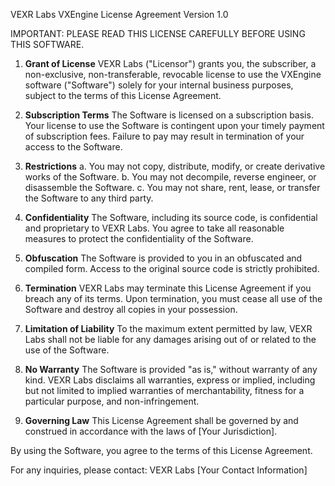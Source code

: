 VEXR Labs VXEngine License Agreement
Version 1.0

IMPORTANT: PLEASE READ THIS LICENSE CAREFULLY BEFORE USING THIS SOFTWARE.

1. **Grant of License**
   VEXR Labs ("Licensor") grants you, the subscriber, a non-exclusive, non-transferable, revocable license to use the VXEngine software ("Software") solely for your internal business purposes, subject to the terms of this License Agreement.

2. **Subscription Terms**
   The Software is licensed on a subscription basis. Your license to use the Software is contingent upon your timely payment of subscription fees. Failure to pay may result in termination of your access to the Software.

3. **Restrictions**
   a. You may not copy, distribute, modify, or create derivative works of the Software.
   b. You may not decompile, reverse engineer, or disassemble the Software.
   c. You may not share, rent, lease, or transfer the Software to any third party.

4. **Confidentiality**
   The Software, including its source code, is confidential and proprietary to VEXR Labs. You agree to take all reasonable measures to protect the confidentiality of the Software.

5. **Obfuscation**
   The Software is provided to you in an obfuscated and compiled form. Access to the original source code is strictly prohibited.

6. **Termination**
   VEXR Labs may terminate this License Agreement if you breach any of its terms. Upon termination, you must cease all use of the Software and destroy all copies in your possession.

7. **Limitation of Liability**
   To the maximum extent permitted by law, VEXR Labs shall not be liable for any damages arising out of or related to the use of the Software.

8. **No Warranty**
   The Software is provided "as is," without warranty of any kind. VEXR Labs disclaims all warranties, express or implied, including but not limited to implied warranties of merchantability, fitness for a particular purpose, and non-infringement.

9. **Governing Law**
   This License Agreement shall be governed by and construed in accordance with the laws of [Your Jurisdiction].

By using the Software, you agree to the terms of this License Agreement.

For any inquiries, please contact:
VEXR Labs
[Your Contact Information]